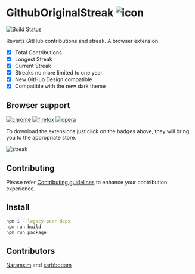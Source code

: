 # GithubOriginalStreak ![icon](https://raw.githubusercontent.com/Naramsim/GithubOriginalStreak/master/chrome/icons/g48.png)

[![Build Status](https://travis-ci.org/Naramsim/GithubOriginalStreak.svg?branch=master)](https://travis-ci.org/Naramsim/GithubOriginalStreak)

Reverts GitHub contributions and streak. A browser extension.

- [x] Total Contributions
- [x] Longest Streak
- [x] Current Streak
- [x] Streaks no more limited to one year
- [x] New GitHub Design compatible
- [x] Compatible with the new dark theme

## Browser support

[![chrome](https://img.shields.io/chrome-web-store/v/jgfeifpakohnblfnjdpigclinhbkocja)](https://chrome.google.com/webstore/detail/github-original-streak/jgfeifpakohnblfnjdpigclinhbkocja)
[![firefox](https://img.shields.io/amo/v/github-original-streak)](https://addons.mozilla.org/en-US/firefox/addon/github-original-streak/)
[![opera](https://img.shields.io/badge/opera-v1.14.4-brightgreen.svg)](https://addons.opera.com/it/extensions/details/github-original-streak/)

To download the extensions just click on the badges above, they will bring you to the appropriate store.

![streak](https://raw.githubusercontent.com/Naramsim/GithubOriginalStreak/master/media/Screen.png)

## Contributing

Please refer [Contributing guidelines](contributing.md) to enhance your contribution experience.

## Install

```sh
npm i --legacy-peer-deps
npm run build
npm run package
```

## Contributors

[Naramsim](https://github.com/Naramsim) and [sarbbottam](https://github.com/sarbbottam)
